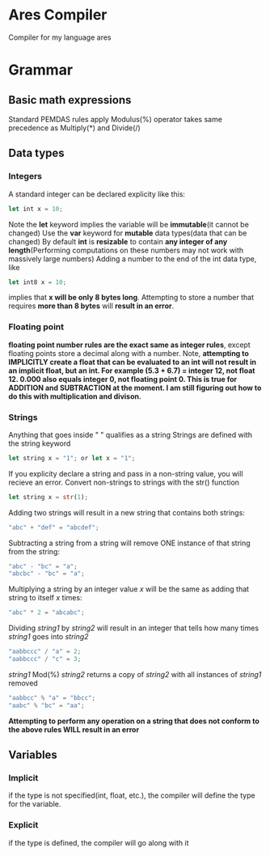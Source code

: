 # Ares Compiler
Compiler for my language ares
# Grammar
## Basic math expressions
Standard PEMDAS rules apply
Modulus(%) operator takes same precedence as Multiply(*) and Divide(/)

## Data types
### Integers
A standard integer can be declared explicity like this:
```rust
let int x = 10;
```
Note the **let** keyword implies the variable will be **immutable**(it cannot be changed)
Use the **var** keyword for **mutable** data types(data that can be changed)
By default **int** is **resizable** to contain **any integer of any length**(Performing computations on these numbers may not work with massively large numbers)
Adding a number to the end of the int data type, like 
```rust
let int8 x = 10;
```
implies that **x will be only 8 bytes long**. Attempting to store a number that requires **more than 8 bytes** will **result in an error**.
### Floating point
**floating point number rules are the exact same as integer rules**, except floating points store a decimal along with a number. Note, **attempting to IMPLICITLY create a float that can be evaluated to an int will not result in an implicit float, but an int. For example (5.3 + 6.7) = integer 12, not float 12. 0.000 also equals integer 0, not floating point 0. This is true for ADDITION and SUBTRACTION at the moment. I am still figuring out how to do this with multiplication and divison.**
### Strings
Anything that goes inside " " qualifies as a string
Strings are defined with the string keyword
```rust
let string x = "1"; or let x = "1";
```
If you explicity declare a string and pass in a non-string value, you will recieve an error. Convert non-strings to strings with the str() function
```rust
let string x = str(1);
``` 
Adding two strings will result in a new string that contains both strings:
```rust
"abc" + "def" = "abcdef";
```
Subtracting a string from a string will remove ONE instance of that string from the string:
```rust
"abc" - "bc" = "a";
"abcbc" - "bc" = "a";
```
Multiplying a string by an integer value *x* will be the same as adding that string to itself *x* times:
```rust
"abc" * 2 = "abcabc";
```

Dividing  *string1* by  *string2* will result in an integer that tells how many times *string1* goes into *string2*
```rust
"aabbccc" / "a" = 2;
"aabbccc" / "c" = 3;
```
*string1* Mod(%) *string2* returns a copy of *string2* with all instances of *string1* removed

```rust
"aabbcc" % "a" = "bbcc";
"aabc" % "bc" = "aa";
```

**Attempting to perform any operation on a string that does not conform to the above rules WILL result in an error**

## Variables   
### Implicit
if the type is not specified(int, float, etc.), the compiler will define the type for the variable. 
### Explicit
if the type is defined, the compiler will go along with it
